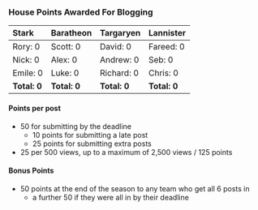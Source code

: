 ### House Points Awarded For Blogging
| Stark | Baratheon | Targaryen | Lannister |
| :--- | :----- | :---------------- | ------------- |
| Rory: 0 | Scott: 0 | David: 0 | Fareed: 0 |
| Nick: 0 | Alex: 0 | Andrew: 0 | Seb: 0 |
| Emile: 0 | Luke: 0 | Richard: 0 | Chris: 0 |
| **Total: 0** | **Total: 0** | **Total: 0** | **Total: 0** |

#### Points per post
  - 50 for submitting by the deadline
    - 10 points for submitting a late post
    - 25 points for submitting extra posts
  - 25 per 500 views, up to a maximum of 2,500 views / 125 points

#### Bonus Points
  - 50 points at the end of the season to any team who get all 6 posts in
    - a further 50 if they were all in by their deadline
